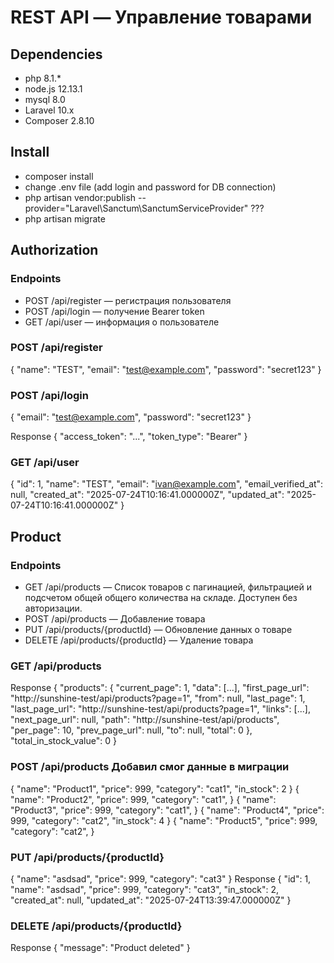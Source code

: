 # REST API — Управление товарами

## Dependencies
- php 8.1.*
- node.js 12.13.1
- mysql 8.0
- Laravel 10.x
- Composer 2.8.10

## Install
- composer install
- change .env file (add login and password for DB connection)
- php artisan vendor:publish --provider="Laravel\Sanctum\SanctumServiceProvider" ???
- php artisan migrate

## Authorization

### Endpoints
- POST /api/register — регистрация пользователя
- POST /api/login — получение Bearer token
- GET /api/user — информация о пользователе

### POST /api/register
{
"name": "TEST",
"email": "test@example.com",
"password": "secret123"
}

### POST /api/login
{
"email": "test@example.com",
"password": "secret123"
}

Response
{
"access_token": "...",
"token_type": "Bearer"
}

### GET /api/user
{
"id": 1,
"name": "TEST",
"email": "ivan@example.com",
"email_verified_at": null,
"created_at": "2025-07-24T10:16:41.000000Z",
"updated_at": "2025-07-24T10:16:41.000000Z"
}

## Product

### Endpoints
- GET /api/products — Список товаров с пагинацией, фильтрацией и подсчетом общей общего количества на складе. Доступен без авторизации.
- POST /api/products  — Добавление товара
- PUT /api/products/{productId}  — Обновление данных о товаре
- DELETE /api/products/{productId} — Удаление товара

### GET /api/products
Response
{
"products": {
"current_page": 1,
"data": [...],
"first_page_url": "http://sunshine-test/api/products?page=1",
"from": null,
"last_page": 1,
"last_page_url": "http://sunshine-test/api/products?page=1",
"links": [...],
"next_page_url": null,
"path": "http://sunshine-test/api/products",
"per_page": 10,
"prev_page_url": null,
"to": null,
"total": 0
},
"total_in_stock_value": 0
}

### POST /api/products Добавил смог данные в миграции
{
"name": "Product1",
"price": 999,
"category": "cat1",
"in_stock": 2
}
{
"name": "Product2",
"price": 999,
"category": "cat1",
}
{
"name": "Product3",
"price": 999,
"category": "cat1",
}
{
"name": "Product4",
"price": 999,
"category": "cat2",
"in_stock": 4
}
{
"name": "Product5",
"price": 999,
"category": "cat2",
}

### PUT /api/products/{productId} 
{
"name": "asdsad",
"price": 999,
"category": "cat3"
}
Response
{
"id": 1,
"name": "asdsad",
"price": 999,
"category": "cat3",
"in_stock": 2,
"created_at": null,
"updated_at": "2025-07-24T13:39:47.000000Z"
}

### DELETE /api/products/{productId}
Response
{
"message": "Product deleted"
}
